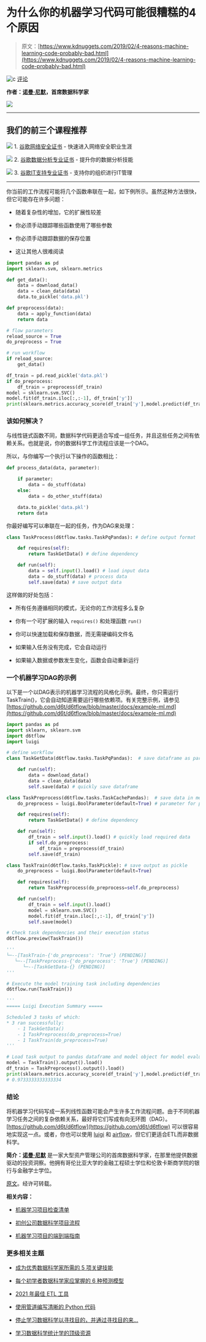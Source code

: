 # 为什么你的机器学习代码可能很糟糕的4个原因

> 原文：[https://www.kdnuggets.com/2019/02/4-reasons-machine-learning-code-probably-bad.html](https://www.kdnuggets.com/2019/02/4-reasons-machine-learning-code-probably-bad.html)

![c](../Images/3d9c022da2d331bb56691a9617b91b90.png) [评论](#comments)

**作者：[诺曼·尼默](https://www.linkedin.com/in/normanniemer/)，首席数据科学家**

![](../Images/6d51fa847ff4f19caeef7e4e039566a7.png)

* * *

## 我们的前三个课程推荐

![](../Images/0244c01ba9267c002ef39d4907e0b8fb.png) 1\. [谷歌网络安全证书](https://www.kdnuggets.com/google-cybersecurity) - 快速进入网络安全职业生涯

![](../Images/e225c49c3c91745821c8c0368bf04711.png) 2\. [谷歌数据分析专业证书](https://www.kdnuggets.com/google-data-analytics) - 提升你的数据分析技能

![](../Images/0244c01ba9267c002ef39d4907e0b8fb.png) 3\. [谷歌IT支持专业证书](https://www.kdnuggets.com/google-itsupport) - 支持你的组织进行IT管理

* * *

你当前的工作流程可能将几个函数串联在一起，如下例所示。虽然这种方法很快，但它可能存在许多问题：

+   随着复杂性的增加，它的扩展性较差

+   你必须手动跟踪哪些函数使用了哪些参数

+   你必须手动跟踪数据的保存位置

+   这让其他人很难阅读

```py
import pandas as pd
import sklearn.svm, sklearn.metrics

def get_data():
    data = download_data()
    data = clean_data(data)
    data.to_pickle('data.pkl')

def preprocess(data):
    data = apply_function(data)
    return data

# flow parameters
reload_source = True
do_preprocess = True

# run workflow
if reload_source:
    get_data()

df_train = pd.read_pickle('data.pkl')
if do_preprocess:
    df_train = preprocess(df_train)
model = sklearn.svm.SVC()
model.fit(df_train.iloc[:,:-1], df_train['y'])
print(sklearn.metrics.accuracy_score(df_train['y'],model.predict(df_train.iloc[:,:-1])))
```

### 该如何解决？

与线性链式函数不同，数据科学代码更适合写成一组任务，并且这些任务之间有依赖关系。也就是说，你的数据科学工作流程应该是一个DAG。

所以，与你编写一个执行以下操作的函数相比：

```py
def process_data(data, parameter):

    if parameter:
        data = do_stuff(data)
    else:
        data = do_other_stuff(data)

    data.to_pickle('data.pkl')
    return data
```

你最好编写可以串联在一起的任务，作为DAG来处理：

```py
class TaskProcess(d6tflow.tasks.TaskPqPandas): # define output format

    def requires(self):
        return TaskGetData() # define dependency

    def run(self):
        data = self.input().load() # load input data
        data = do_stuff(data) # process data
        self.save(data) # save output data
```

这样做的好处包括：

+   所有任务遵循相同的模式，无论你的工作流程多么复杂

+   你有一个可扩展的输入 `requires()` 和处理函数 `run()`

+   你可以快速加载和保存数据，而无需硬编码文件名

+   如果输入任务没有完成，它会自动运行

+   如果输入数据或参数发生变化，函数会自动重新运行

### 一个机器学习DAG的示例

以下是一个以DAG表示的机器学习流程的风格化示例。最终，你只需运行 TaskTrain()，它会自动知道需要运行哪些依赖项。有关完整示例，请参见 [https://github.com/d6t/d6tflow/blob/master/docs/example-ml.md](https://github.com/d6t/d6tflow/blob/master/docs/example-ml.md)

```py
import pandas as pd
import sklearn, sklearn.svm
import d6tflow
import luigi

# define workflow
class TaskGetData(d6tflow.tasks.TaskPqPandas):  # save dataframe as parquet

    def run(self):
        data = download_data()
        data = clean_data(data)
        self.save(data) # quickly save dataframe

class TaskPreprocess(d6tflow.tasks.TaskCachePandas):  # save data in memory
    do_preprocess = luigi.BoolParameter(default=True) # parameter for preprocessing yes/no

    def requires(self):
        return TaskGetData() # define dependency

    def run(self):
        df_train = self.input().load() # quickly load required data
        if self.do_preprocess:
            df_train = preprocess(df_train)
        self.save(df_train)

class TaskTrain(d6tflow.tasks.TaskPickle): # save output as pickle
    do_preprocess = luigi.BoolParameter(default=True)

    def requires(self):
        return TaskPreprocess(do_preprocess=self.do_preprocess)

    def run(self):
        df_train = self.input().load()
        model = sklearn.svm.SVC()
        model.fit(df_train.iloc[:,:-1], df_train['y'])
        self.save(model)

# Check task dependencies and their execution status
d6tflow.preview(TaskTrain())

'''
└─--[TaskTrain-{'do_preprocess': 'True'} (PENDING)]
   └─--[TaskPreprocess-{'do_preprocess': 'True'} (PENDING)]
      └─--[TaskGetData-{} (PENDING)]
'''

# Execute the model training task including dependencies
d6tflow.run(TaskTrain())

'''
===== Luigi Execution Summary =====

Scheduled 3 tasks of which:
* 3 ran successfully:
    - 1 TaskGetData()
    - 1 TaskPreprocess(do_preprocess=True)
    - 1 TaskTrain(do_preprocess=True)
'''

# Load task output to pandas dataframe and model object for model evaluation
model = TaskTrain().output().load()
df_train = TaskPreprocess().output().load()
print(sklearn.metrics.accuracy_score(df_train['y'],model.predict(df_train.iloc[:,:-1])))
# 0.9733333333333334
```

### 结论

将机器学习代码写成一系列线性函数可能会产生许多工作流程问题。由于不同机器学习任务之间的复杂依赖关系，最好将它们写成有向无环图（DAG）。 [https://github.com/d6t/d6tflow](https://github.com/d6t/d6tflow) 可以很容易地实现这一点。或者，你也可以使用 [luigi](https://github.com/spotify/luigi) 和 [airflow](https://airflow.apache.org/)，但它们更适合ETL而非数据科学。

**简介：[诺曼·尼默](https://www.linkedin.com/in/normanniemer/)** 是一家大型资产管理公司的首席数据科学家，在那里他提供数据驱动的投资洞察。他拥有哥伦比亚大学的金融工程硕士学位和伦敦卡斯商学院的银行与金融学士学位。

[原文](https://gist.github.com/d6tdev/44083e201104006b05be7f2ed5eeb5f9)。经许可转载。

**相关内容：**

+   [机器学习项目检查清单](/2018/12/machine-learning-project-checklist.html)

+   [初创公司数据科学项目流程](/2019/01/data-science-project-flow-startups.html)

+   [机器学习项目的端到端指南](/2019/01/end-to-end-guide-machine-learning-project.html)

### 更多相关主题

+   [成为优秀数据科学家所需的 5 项关键技能](https://www.kdnuggets.com/2021/12/5-key-skills-needed-become-great-data-scientist.html)

+   [每个初学者数据科学家应掌握的 6 种预测模型](https://www.kdnuggets.com/2021/12/6-predictive-models-every-beginner-data-scientist-master.html)

+   [2021 年最佳 ETL 工具](https://www.kdnuggets.com/2021/12/mozart-best-etl-tools-2021.html)

+   [使用管道编写清晰的 Python 代码](https://www.kdnuggets.com/2021/12/write-clean-python-code-pipes.html)

+   [停止学习数据科学以寻找目的，并通过寻找目的来…](https://www.kdnuggets.com/2021/12/stop-learning-data-science-find-purpose.html)

+   [学习数据科学统计学的顶级资源](https://www.kdnuggets.com/2021/12/springboard-top-resources-learn-data-science-statistics.html)
